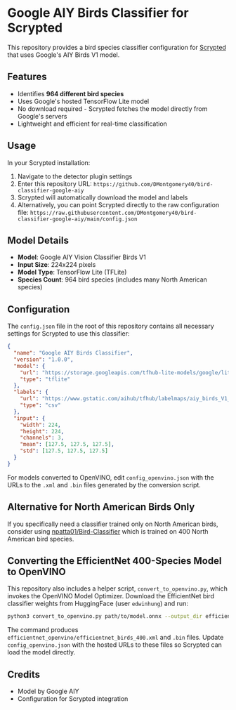 # Google AIY Birds Classifier for Scrypted

This repository provides a bird species classifier configuration for [Scrypted](https://github.com/koush/scrypted) that uses Google's AIY Birds V1 model.

## Features

- Identifies **964 different bird species**
- Uses Google's hosted TensorFlow Lite model
- No download required - Scrypted fetches the model directly from Google's servers
- Lightweight and efficient for real-time classification

## Usage

In your Scrypted installation:

1. Navigate to the detector plugin settings
2. Enter this repository URL: `https://github.com/DMontgomery40/bird-classifier-google-aiy`
3. Scrypted will automatically download the model and labels
4. Alternatively, you can point Scrypted directly to the raw configuration file:
   `https://raw.githubusercontent.com/DMontgomery40/bird-classifier-google-aiy/main/config.json`

## Model Details

- **Model**: Google AIY Vision Classifier Birds V1
- **Input Size**: 224x224 pixels
- **Model Type**: TensorFlow Lite (TFLite)
- **Species Count**: 964 bird species (includes many North American species)

## Configuration

The `config.json` file in the root of this repository contains all necessary settings for Scrypted to use this classifier:

```json
{
  "name": "Google AIY Birds Classifier",
  "version": "1.0.0",
  "model": {
    "url": "https://storage.googleapis.com/tfhub-lite-models/google/lite-model/aiy/vision/classifier/birds_V1/3.tflite",
    "type": "tflite"
  },
  "labels": {
    "url": "https://www.gstatic.com/aihub/tfhub/labelmaps/aiy_birds_V1_labelmap.csv",
    "type": "csv"
  },
  "input": {
    "width": 224,
    "height": 224,
    "channels": 3,
    "mean": [127.5, 127.5, 127.5],
    "std": [127.5, 127.5, 127.5]
  }
}
```

For models converted to OpenVINO, edit `config_openvino.json` with the URLs to
the `.xml` and `.bin` files generated by the conversion script.

## Alternative for North American Birds Only

If you specifically need a classifier trained only on North American birds, consider using [npatta01/Bird-Classifier](https://github.com/npatta01/Bird-Classifier) which is trained on 400 North American bird species.

## Converting the EfficientNet 400-Species Model to OpenVINO

This repository also includes a helper script, `convert_to_openvino.py`, which
invokes the OpenVINO Model Optimizer. Download the EfficientNet bird classifier
weights from HuggingFace (user `edwinhung`) and run:

```bash
python3 convert_to_openvino.py path/to/model.onnx --output_dir efficientnet_openvino
```

The command produces `efficientnet_openvino/efficientnet_birds_400.xml` and
`.bin` files. Update `config_openvino.json` with the hosted URLs to these files
so Scrypted can load the model directly.

## Credits

- Model by Google AIY
- Configuration for Scrypted integration



